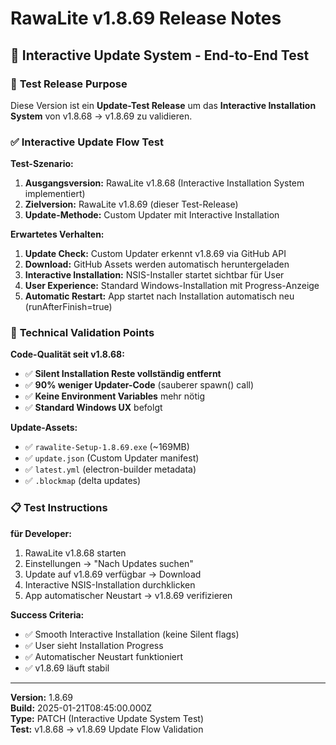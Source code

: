 # RawaLite v1.8.69 Release Notes  
## 🧪 **Interactive Update System - End-to-End Test**

### 🎯 **Test Release Purpose**

Diese Version ist ein **Update-Test Release** um das **Interactive Installation System** von v1.8.68 → v1.8.69 zu validieren.

### ✅ **Interactive Update Flow Test**

**Test-Szenario:**
1. **Ausgangsversion:** RawaLite v1.8.68 (Interactive Installation System implementiert)
2. **Zielversion:** RawaLite v1.8.69 (dieser Test-Release)
3. **Update-Methode:** Custom Updater mit Interactive Installation

**Erwartetes Verhalten:**
1. **Update Check:** Custom Updater erkennt v1.8.69 via GitHub API
2. **Download:** GitHub Assets werden automatisch heruntergeladen
3. **Interactive Installation:** NSIS-Installer startet sichtbar für User
4. **User Experience:** Standard Windows-Installation mit Progress-Anzeige
5. **Automatic Restart:** App startet nach Installation automatisch neu (runAfterFinish=true)

### 🔧 **Technical Validation Points**

**Code-Qualität seit v1.8.68:**
- ✅ **Silent Installation Reste vollständig entfernt**
- ✅ **90% weniger Updater-Code** (sauberer spawn() call)
- ✅ **Keine Environment Variables** mehr nötig
- ✅ **Standard Windows UX** befolgt

**Update-Assets:**
- ✅ `rawalite-Setup-1.8.69.exe` (~169MB)
- ✅ `update.json` (Custom Updater manifest)
- ✅ `latest.yml` (electron-builder metadata)
- ✅ `.blockmap` (delta updates)

### 📋 **Test Instructions**

**für Developer:**
1. RawaLite v1.8.68 starten
2. Einstellungen → "Nach Updates suchen"
3. Update auf v1.8.69 verfügbar → Download
4. Interactive NSIS-Installation durchklicken
5. App automatischer Neustart → v1.8.69 verifizieren

**Success Criteria:**
- ✅ Smooth Interactive Installation (keine Silent flags)
- ✅ User sieht Installation Progress
- ✅ Automatischer Neustart funktioniert
- ✅ v1.8.69 läuft stabil

---

**Version:** 1.8.69  
**Build:** 2025-01-21T08:45:00.000Z  
**Type:** PATCH (Interactive Update System Test)  
**Test:** v1.8.68 → v1.8.69 Update Flow Validation